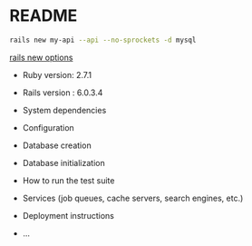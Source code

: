# README
```bash
rails new my-api --api --no-sprockets -d mysql
```
[rails new options](https://gist.github.com/eliotsykes/ace0222174804372b51a)

* Ruby version: 2.7.1

* Rails version : 6.0.3.4

* System dependencies

* Configuration

* Database creation

* Database initialization

* How to run the test suite

* Services (job queues, cache servers, search engines, etc.)

* Deployment instructions

* ...
